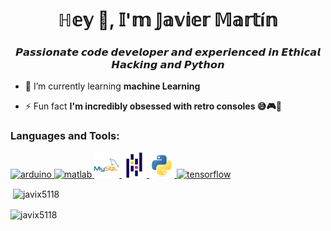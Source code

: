 <h1 align="center">ℍ𝕖𝕪 👋, 𝕀'𝕞 𝕁𝕒𝕧𝕚𝕖𝕣 𝕄𝕒𝕣𝕥í𝕟</h1>
<h3 align="center">𝙋𝙖𝙨𝙨𝙞𝙤𝙣𝙖𝙩𝙚 𝙘𝙤𝙙𝙚 𝙙𝙚𝙫𝙚𝙡𝙤𝙥𝙚𝙧 𝙖𝙣𝙙 𝙚𝙭𝙥𝙚𝙧𝙞𝙚𝙣𝙘𝙚𝙙 𝙞𝙣 𝙀𝙩𝙝𝙞𝙘𝙖𝙡 𝙃𝙖𝙘𝙠𝙞𝙣𝙜 𝙖𝙣𝙙 𝙋𝙮𝙩𝙝𝙤𝙣</h3>


- 🌱 I’m currently learning **machine Learning**

- ⚡ Fun fact **I'm incredibly obsessed with retro consoles 😅🎮👾**


<h3 align="left">Languages and Tools:</h3>
<p align="left"> <a href="https://www.arduino.cc/" target="_blank" rel="noreferrer"> <img src="https://cdn.worldvectorlogo.com/logos/arduino-1.svg" alt="arduino" width="40" height="40"/> </a>  <a href="https://www.mathworks.com/" target="_blank" rel="noreferrer"> <img src="https://upload.wikimedia.org/wikipedia/commons/2/21/Matlab_Logo.png" alt="matlab" width="40" height="40"/> </a> <a href="https://www.mysql.com/" target="_blank" rel="noreferrer"> <img src="https://raw.githubusercontent.com/devicons/devicon/master/icons/mysql/mysql-original-wordmark.svg" alt="mysql" width="40" height="40"/> </a>  <a href="https://pandas.pydata.org/" target="_blank" rel="noreferrer"> <img src="https://raw.githubusercontent.com/devicons/devicon/2ae2a900d2f041da66e950e4d48052658d850630/icons/pandas/pandas-original.svg" alt="pandas" width="40" height="40"/> </a> <a href="https://www.python.org" target="_blank" rel="noreferrer"> <img src="https://raw.githubusercontent.com/devicons/devicon/master/icons/python/python-original.svg" alt="python" width="40" height="40"/> </a> <a href="https://www.tensorflow.org" target="_blank" rel="noreferrer"> <img src="https://www.vectorlogo.zone/logos/tensorflow/tensorflow-icon.svg" alt="tensorflow" width="40" height="40"/> </a> </p>



<p>&nbsp;<img align="center" src="https://github-readme-stats.vercel.app/api?username=javix5118&show_icons=true&locale=en" alt="javix5118" /></p>

<p><img align="center" src="https://github-readme-streak-stats.herokuapp.com/?user=javix5118&" alt="javix5118" /></p>

